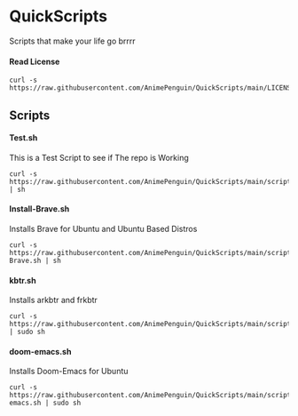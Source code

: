 # QuickScripts
Scripts that make your life go brrrr

#### Read License
``` shell
curl -s https://raw.githubusercontent.com/AnimePenguin/QuickScripts/main/LICENSE
```

## Scripts
#### Test.sh
This is a Test Script to see if The repo is Working

``` shell
curl -s https://raw.githubusercontent.com/AnimePenguin/QuickScripts/main/scripts/Test.sh | sh
 ```
 
#### Install-Brave.sh
Installs Brave for Ubuntu and Ubuntu Based Distros

``` shell
curl -s https://raw.githubusercontent.com/AnimePenguin/QuickScripts/main/scripts/Install-Brave.sh | sh
 ```
#### kbtr.sh
Installs arkbtr and frkbtr

``` shell
curl -s https://raw.githubusercontent.com/AnimePenguin/QuickScripts/main/scripts/kbtr.sh | sudo sh
```
#### doom-emacs.sh
Installs Doom-Emacs for Ubuntu

``` shell
curl -s https://raw.githubusercontent.com/AnimePenguin/QuickScripts/main/scripts/doom-emacs.sh | sudo sh
```
